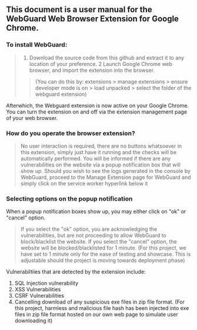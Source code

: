 ## **This document is a user manual for the WebGuard Web Browser Extension for Google Chrome.**

### To install WebGuard:
> 1. Download the source code from this github and extract it to any location of your preference.
> 2 Launch Google Chrome web browser, and import the extension into the browser. 
>> (You can do this by: extensions > manage extensions > ensure developer mode is on > load unpacked > select the folder of the webguard extension)

Afterwhich, the Webguard extension is now active on your Google Chrome. You can turn the extension on and off via the extension management page of your web browser.

### How do you operate the browser extension?
> No user interaction is required, there are no buttons whatsoever in this extension, simply just have it running and the checks will be automatically performed.
> You will be informed if there are any vulnerabilities on the website via a popup notification box that will show up.
> Should you wish to see the logs generated in the console by WebGuard, proceed to the Manage Extension page for WebGuard and simply click on the service worker hyperlink below it

### Selecting options on the popup notification
When a popup notification boxes show up, you may either click on "ok" or "cancel" option. 
> If you select the "ok" option, you are acknowledging the vulnerabilities, but are not proceeding to allow WebGuard to block/blacklist the website.
> If you select the "cancel" option, the website will be blocked/blacklisted for 1 minute.
(For this project, we have set to 1 minute only for the ease of testing and showcase. This is adjustable should the project is moving towards deployment phase)

Vulnerabiltiies that are detected by the extension include: 
1. SQL Injection vulnerability
2. XSS Vulnerabilities
3. CSRF Vulnerabilities
4. Cancelling download of any suspicious exe files in zip file format.
(For this project, harmless and malicious file hash has been injected into exe files in zip file format hosted on our own web page to simulate user downloading it)
